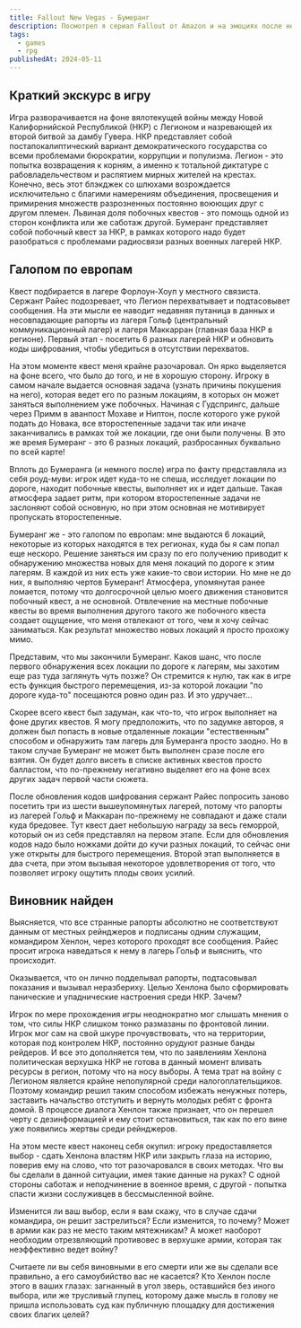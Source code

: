 ```yaml
---
title: Fallout New Vegas - Бумеранг
description: Посмотрел я сериал Fallout от Amazon и на эмоциях после него решил немного задержаться в этом сеттинге, попробовать в очередной раз таки пройти Fallout New Vegas до конца со всеми DLC. NV в целом считается глотком свежего воздуха на фоне того, что сделали Bethesda с франшизой, так как Obsidian'ы хорошо постарались передать дух оригинальной дилогии. Но один из особенно удавшихся ее аспектов - это квесты (в том числе побочные). Я недавно прошел Бумеранг и... у меня смешанные чувства по этому поводу
tags:
  - games
  - rpg
publishedAt: 2024-05-11
---
```


## Краткий экскурс в игру

Игра разворачивается на фоне вялотекущей войны между Новой Калифорнийской Республикой (НКР) с Легионом и назревающей их второй битвой за дамбу Гувера. НКР представляет собой постапокалиптический вариант демократического государства со всеми проблемами бюрократии, коррупции и популизма. Легион - это попытка возвращения к корням, а именно к тотальной диктатуре с рабовладельчеством и распятием мирных жителей на крестах. Конечно, весь этот блэкджек со шлюхами возрождается исключительно с благими намерениям объединения, просвещения и примирения множеств разрозненных постоянно воюющих друг с другом племен. Львиная доля побочных квестов - это помощь одной из сторон конфликта или же саботаж другой. Бумеранг представляет собой побочный квест за НКР, в рамках которого надо будет разобраться с проблемами радиосвязи разных военных лагерей НКР.

## Галопом по европам

Квест подбирается в лагере Форлоун-Хоуп у местного связиста. Сержант Райес подозревает, что Легион перехватывает и подтасовывет сообщения. На эти мысли ее наводит недавняя путаница в данных и несовпадающие рапорты из лагеря Гольф (центральный коммуникационный лагер) и лагеря Маккарран (главная база НКР в регионе). Первый этап - посетить 6 разных лагерей НКР и обновить коды шифрования, чтобы убедиться в отсутствии перехватов.

На этом моменте квест меня крайне разочаровал. Он ярко выделяется на фоне всего, что было до того, и не в хорошую сторону. Игроку в самом начале выдается основная задача (узнать причины покушения на него), которая ведет его по разным локациям, в которых он может заняться выполнением уже побочных. Начиная с Гудспрингс, дальше через Примм в аванпост Мохаве и Ниптон, после которого уже рукой подать до Новака, все второстепенные задачи так или иначе заканчивались в рамках той же локации, где они были получены. В это же время Бумеранг - это 6 разных локаций, разбросанных буквально по всей карте!

Вплоть до Бумеранга (и немного после) игра по факту представляла из себя роуд-муви: игрок идет куда-то не спеша, исследует локации по дороге, находит побочные квесты, выполняет их и идет дальше. Такая атмосфера задает ритм, при котором второстепенные задачи не заслоняют собой основную, но при этом основная не мотивирует пропускать второстепенные.

Бумеранг же - это галопом по европам: мне выдаются 6 локаций, некоторые из которых находятся в тех регионах, куда бы я сам попал еще нескоро. Решение заняться им сразу по его получению приводит к обнаружению множества новых для меня локаций по дороге к этим лагерям. В каждой из них есть уже какие-то свои истории. Но мне не до них, я выполняю чертов Бумеранг! Атмосфера, упомянутая ранее ломается, потому что долгосрочной целью моего движения становится побочный квест, а не основной. Отвлечение на местные побочные квесты во время выполнения другого такого же побочного квеста создает ощущение, что меня отвлекают от того, чем я хочу сейчас заниматься. Как результат множество новых локаций я просто прохожу мимо.

Представим, что мы закончили Бумеранг. Каков шанс, что после первого обнаружения всех локации по дороге к лагерям, мы захотим еще раз туда заглянуть чуть позже? Он стремится к нулю, так как в игре есть функция быстрого перемещения, из-за которой локации "по дороге куда-то" посещаются ровно один раз. И это удручает...

Скорее всего квест был задуман, как что-то, что игрок выполняет на фоне других квестов. Я могу предположить, что по задумке авторов, я должен был попасть в новые отдаленные локации "естественным" способом и обнаружить там лагерь для Бумеранга просто заодно. Но в таком случае Бумеранг не может быть выполнен сразе после его взятия. Он будет долго висеть в списке активных квестов просто балластом, что по-прежнему негативно выделяет его на фоне всех других задач первой части сюжета.

После обновления кодов шифрования сержант Райес попросить заново посетить три из шести вышеупомянутых лагерей, потому что рапорты из лагерей Гольф и Маккаран по-прежнему не совпадают и даже стали куда бредовее. Тут квест дает небольшую награду за весь геморрой, который он из себя представлял на первом этапе. Если для обновления кодов надо было ножками дойти до кучи разных локаций, то сейчас они уже открыты для быстрого перемещения. Второй этап выполняется в два счета, при этом вызывая некоторое удовлетворения от того, что позволяет игроку ощутить плоды своих усилий.

## Виновник найден

Выясняется, что все странные рапорты абсолютно не соответствуют данным от местных рейнджеров и подписаны одним служащим, командиром Хенлон, через которого проходят все сообщения. Райес просит игрока наведаться к нему в лагерь Гольф и выяснить, что происходит. 

Оказывается, что он лично подделывал рапорты, подтасовывал показания и вызывал неразбериху. Целью Хенлона было сформировать панические и упаднические настроения среди НКР. Зачем?

Игрок по мере прохождения игры неоднократно мог слышать мнения о том, что силы НКР слишком тонко размазаны по фронтовой линии. Игрок мог сам на свой шкуре прочувствовать, что на территории, которая под контролем НКР, постоянно орудуют разные банды рейдеров. И все это дополняется тем, что по заявлениям Хенлона политическая верхушка НКР не готова в данный момент вливать ресурсы в регион, потому что на носу выборы. А тема трат на войну с Легионом является крайне непопулярной среди налогоплательщиков. Поэтому командир решил таким способом избежать ненужных потерь, заставить начальство отступить и вернуть молодых ребят с фронта домой. В процессе диалога Хенлон также признает, что он перешел черту с дезинформацией и ему стоит остановиться, так как по его вине уже появились жертвы среди рейнджеров.

На этом месте квест наконец себя окупил: игроку предоставляется выбор - сдать Хенлона властям НКР или закрыть глаза на историю, поверив ему на слово, что тот разочаровался в своих методах. Что вы бы сделали в данной ситуации, имея такие данные на руках? С одной стороны саботаж и неподчинение в военное время, с другой - попытка спасти жизни сослуживцев в бессмысленной войне.

Изменится ли ваш выбор, если я вам скажу, что в случае сдачи командира, он решит застрелиться? Если изменится, то почему? Может в армии как раз не место таким мятежникам? А может наоборот необходим отрезвляющий противовес в верхушке армии, которая так неэффективно ведет войну?

Считаете ли вы себя виновными в его смерти или же вы сделали все правильно, а его самоубийство вас не касается? Кто Хенлон после этого в ваших глазах: загнанный в угол зверь, оставшийся без иного выбора, или же трусливый глупец, которому даже мысль в голову не пришла использовать суд как публичную площадку для достижения своих благих целей?
